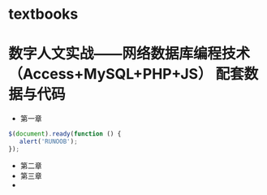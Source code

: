 # textbooks
# 数字人文实战——网络数据库编程技术（Access+MySQL+PHP+JS） 配套数据与代码
* 第一章

 ```javascript
$(document).ready(function () {
    alert('RUNOOB');
});
```
* 第二章
* 第三章
* 

